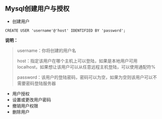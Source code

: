 Mysql创建用户与授权
---
* 创建用户

`CREATE USER 'username'@'host' IDENTIFIED BY 'password';`

**说明：**
> username：你将创建的用户名
>
> host：指定该用户在哪个主机上可以登陆，如果是本地用户可用localhost，如果想让该用户可以从任意远程主机登陆，可以使用通配符%
>
>password：该用户的登陆密码，密码可以为空，如果为空则该用户可以不需要密码登陆服务器

* 用户授权
* 设置或更改用户密码
* 撤销用户权限
* 删除用户
